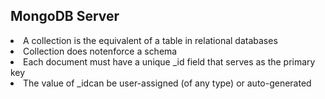 <h2> MongoDB Server </h2>
<li> A collection is the equivalent of a table in relational databases </li>
<li>Collection does notenforce a schema </li>
<li> Each document must have a unique _id field that serves as the primary key </li>
<li> The value of _idcan be user-assigned (of any type) or auto-generated </li>
